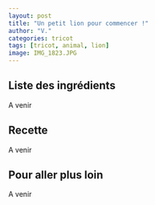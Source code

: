 ```yaml
---
layout: post
title: "Un petit lion pour commencer !"
author: "V."
categories: tricot
tags: [tricot, animal, lion]
image: IMG_1823.JPG
---
```


## Liste des ingrédients

A venir

## Recette

A venir

## Pour aller plus loin

A venir